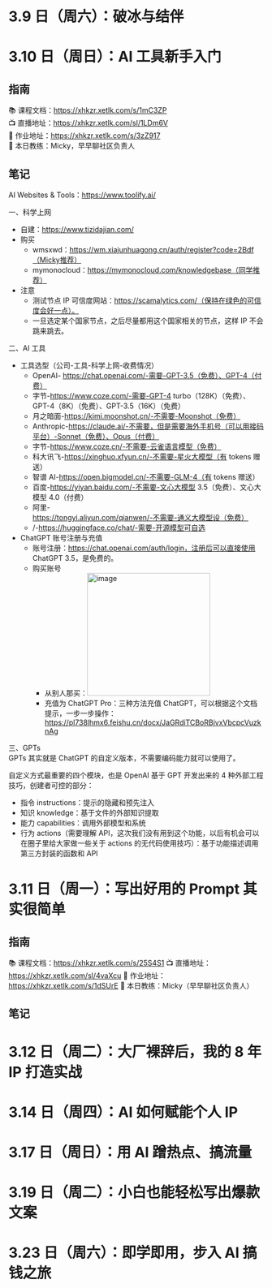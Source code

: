 # 3.9 日（周六）：破冰与结伴
# 3.10 日（周日）：AI 工具新手入门
## 指南
📚 课程文档：https://xhkzr.xetlk.com/s/1mC3ZP  
📺 直播地址：https://xhkzr.xetlk.com/sl/1LDm6V  
📄 作业地址：https://xhkzr.xetlk.com/s/3zZ917  
👧 本日教练：Micky，早早聊社区负责人
## 笔记
AI Websites & Tools：https://www.toolify.ai/

一、科学上网  
- 自建：https://www.tizidajian.com/
- 购买
  - wmsxwd：https://wm.xiajunhuagong.cn/auth/register?code=2Bdf（Micky推荐）
  - mymonocloud：https://mymonocloud.com/knowledgebase（同学推荐）
- 注意
  - 测试节点 IP 可信度网站：https://scamalytics.com/（保持在绿色的可信度会好一点）。
  - 一旦选定某个国家节点，之后尽量都用这个国家相关的节点，这样 IP 不会跳来跳去。

二、AI 工具  
- 工具选型（公司-工具-科学上网-收费情况）
  - OpenAI- https://chat.openai.com/-需要-GPT-3.5（免费）、GPT-4（付费）
  - 字节-https://www.coze.com/-需要-GPT-4 turbo（128K）（免费）、GPT-4（8K）（免费）、GPT-3.5（16K）（免费）
  - 月之暗面-https://kimi.moonshot.cn/-不需要-Moonshot（免费）
  - Anthropic-https://claude.ai/-不需要，但是需要海外手机号（可以用接码平台）-Sonnet（免费）、Opus（付费）
  - 字节-https://www.coze.cn/-不需要-云雀语言模型（免费）
  - 科大讯飞-https://xinghuo.xfyun.cn/-不需要-星火大模型（有 tokens 赠送）
  - 智谱 AI-https://open.bigmodel.cn/-不需要-GLM-4（有 tokens 赠送）
  - 百度-https://yiyan.baidu.com/-不需要-文心大模型 3.5（免费）、文心大模型 4.0（付费）
  - 阿里-https://tongyi.aliyun.com/qianwen/-不需要-通义大模型设（免费）
  - /-https://huggingface.co/chat/-需要-开源模型可自选
- ChatGPT 账号注册与充值
  - 账号注册：https://chat.openai.com/auth/login，注册后可以直接使用  ChatGPT 3.5，是免费的。
  - 购买账号
    - 从别人那买：<img width="242" alt="image" src="https://github.com/guozheng07/AI/assets/42236890/569ed08e-f535-4dcb-b37d-91b1a45f59ce">
    - 充值为 ChatGPT Pro：三种方法充值 ChatGPT，可以根据这个文档提示，一步一步操作：https://pl738lhmx6.feishu.cn/docx/JaGRdiTCBoRBjvxVbcpcVuzknAg

三、GPTs  
GPTs 其实就是 ChatGPT 的自定义版本，不需要编码能力就可以使用了。

自定义方式最重要的四个模块，也是 OpenAI 基于 GPT 开发出来的  4 种外部工程技巧，创建者可控的部分：
- 指令 instructions：提示的隐藏和预先注入
- 知识 knowledge：基于文件的外部知识提取
- 能力 capabilities：调用外部模型和系统
- 行为 actions（需要理解 API，这次我们没有用到这个功能，以后有机会可以在圈子里给大家做一些关于 actions 的无代码使用技巧）：基于功能描述调用第三方封装的函数和 API

# 3.11 日（周一）：写出好用的 Prompt 其实很简单
## 指南
📚 课程文档：https://xhkzr.xetlk.com/s/25S4S1
📺 直播地址：https://xhkzr.xetlk.com/sl/4vaXcu
📄 作业地址：https://xhkzr.xetlk.com/s/1dSUrE
👧 本日教练：Micky（早早聊社区负责人）
## 笔记
# 3.12 日（周二）：大厂裸辞后，我的 8 年 IP 打造实战
# 3.14 日（周四）：AI 如何赋能个人 IP
# 3.17 日（周日）：用 AI 蹭热点、搞流量
# 3.19 日（周二）：小白也能轻松写出爆款文案
# 3.23 日（周六）：即学即用，步入 AI 搞钱之旅
